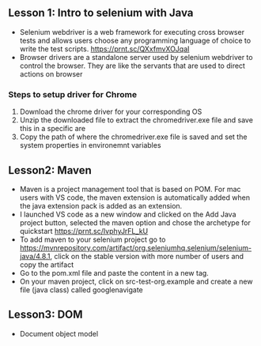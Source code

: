 ## Lesson 1: Intro to selenium with Java
- Selenium webdriver is a web framework for executing cross browser tests and allows users choose any programming language of choice to write the test scripts. 
https://prnt.sc/QXxfmvXOJqaI
- Browser drivers are a standalone server used by selenium webdriver to control the browser. They are like the servants that are used to direct actions on browser

### Steps to setup driver for Chrome
1. Download the chrome driver for your corresponding OS
2. Unzip the downloaded file to extract the chromedriver.exe file and save this in a specific are
3. Copy the path of where the chromedriver.exe file is saved and set the system properties in environemnt variables


## Lesson2: Maven
- Maven is a  project management tool that is based on POM. For mac users with VS code, the maven extension is automatically added when the java extension pack is added as an extension. 
- I launched VS code as a new window and clicked on the Add Java project button, selected the maven option and chose the archetype for quickstart https://prnt.sc/IvphyJrFL_kU
- To add maven to your selenium project go to https://mvnrepository.com/artifact/org.seleniumhq.selenium/selenium-java/4.8.1, click on the stable version with more number of users and copy the artifact
- Go to the pom.xml file and paste the content in a new <dependency> tag.
- On your maven project, click on src-test-org.example and create a new file (java class) called googlenavigate

## Lesson3: DOM
- Document object model